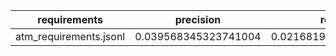 | requirements | precision | recall | f1 | initial_violations | final_violations | iterations | iter_1 | iter_2 | iter_3 | iter_gt3 | prompts_per_iteration | prompt_success_rate | shacl_conforms_rate | runs | cq_pass_rate |
|---|---|---|---|---|---|---|---|---|---|---|---|---|---|---|---|
| atm_requirements.jsonl | 0.039568345323741004 | 0.021681997371879105 | 0.028013582342954157 | 0.0 | 0.0 | 0 | 0 | 0 | 0 | 1 |  |  | 0.0 | 1 | 0.0 |
